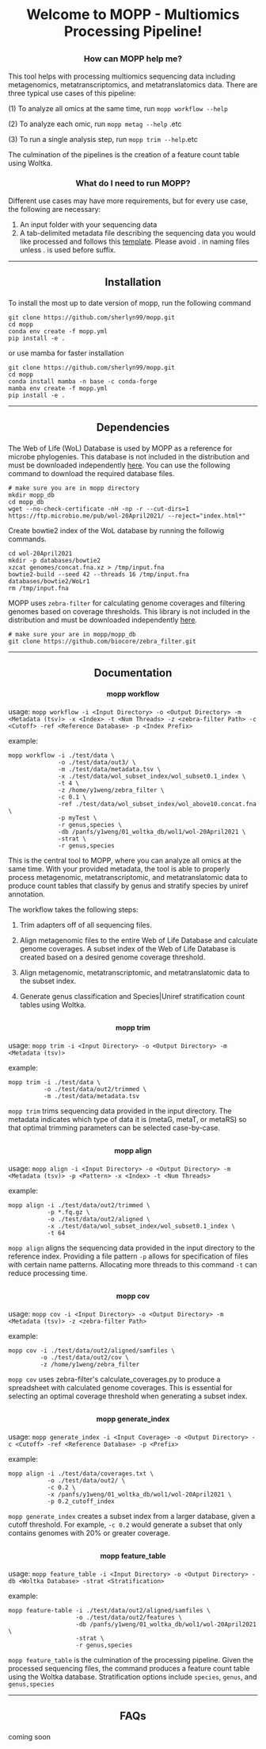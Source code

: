 <h1> <p align ="center"> Welcome to MOPP - Multiomics Processing Pipeline! </p> </h1>

<h3> <p align = "center"> How can MOPP help me? </p> </h3>

This tool helps with processing multiomics sequencing data including metagenomics, 
metatranscriptomics, and metatranslatomics data. There are three typical use 
cases of this pipeline:

(1) To analyze all omics at the same time, run `mopp workflow --help`

(2) To analyze each omic, run `mopp metag --help` .etc

(3) To run a single analysis step, run `mopp trim --help`.etc

The culmination of the pipelines is the creation of a feature count table using Woltka. 

<h3> <p align = "center"> What do I need to run MOPP? </p> </h3>

Different use cases may have more requirements, but for every use case, the following are necessary:
1. An input folder with your sequencing data
2. A tab-delimited metadata file describing the sequencing data you would like processed and follows this [template](https://github.com/sherlyn99/mopp/blob/main/test/data/metadata.tsv). Please avoid . in naming files unless . is used before suffix.


***
<h2> <p align ="center"> Installation </p> </h2>

To install the most up to date version of mopp, run the following command
```
git clone https://github.com/sherlyn99/mopp.git
cd mopp
conda env create -f mopp.yml
pip install -e .
```
or use mamba for faster installation
```
git clone https://github.com/sherlyn99/mopp.git
cd mopp
conda install mamba -n base -c conda-forge
mamba env create -f mopp.yml
pip install -e .
```

***
<h2> <p align ="center"> Dependencies </p> </h2>

The Web of Life (WoL) Database is used by MOPP as a reference for microbe phylogenies. This database is not included in the distribution and must be downloaded independently [here](https://biocore.github.io/wol/download). You can use the following command to download the required database files. 
```
# make sure you are in mopp directory
mkdir mopp_db
cd mopp_db
wget --no-check-certificate -nH -np -r --cut-dirs=1  https://ftp.microbio.me/pub/wol-20April2021/ --reject="index.html*"
```

Create bowtie2 index of the WoL database by running the followig commands.
```
cd wol-20April2021
mkdir -p databases/bowtie2
xzcat genomes/concat.fna.xz > /tmp/input.fna
bowtie2-build --seed 42 --threads 16 /tmp/input.fna databases/bowtie2/WoLr1
rm /tmp/input.fna
```

MOPP uses `zebra-filter` for calculating genome coverages and filtering genomes based on coverage thresholds. This library is not included in the distribution and must be downloaded independently [here](https://github.com/biocore/zebra_filter).
```
# make sure your are in mopp/mopp_db
git clone https://github.com/biocore/zebra_filter.git
```

***

<h2> <p align ="center"> Documentation </p> </h2>

<h4> <p align ="center"> mopp workflow </p> </h4>

usage: `mopp workflow -i <Input Directory> -o <Output Directory> -m <Metadata (tsv)> -x <Index> -t <Num Threads> -z <zebra-filter Path> -c <Cutoff> -ref <Reference Database> -p <Index Prefix>`

example: 
```
mopp workflow -i ./test/data \
              -o ./test/data/out3/ \
              -m ./test/data/metadata.tsv \
              -x ./test/data/wol_subset_index/wol_subset0.1_index \
              -t 4 \
              -z /home/y1weng/zebra_filter \
              -c 0.1 \
              -ref ./test/data/wol_subset_index/wol_above10.concat.fna \
              -p myTest \
              -r genus,species \
              -db /panfs/y1weng/01_woltka_db/wol1/wol-20April2021 \
              -strat \
              -r genus,species
```

This is the central tool to MOPP, where you can analyze all omics at the same time.
With your provided metadata, the tool is able to properly process metagenomic, metatranscriptomic,
and metatranslatomic data to produce count tables that classify by genus and stratify species by
uniref annotation. 

The workflow takes the following steps:

1) Trim adapters off of all sequencing files.

2) Align metagenomic files to the entire Web of Life Database and 
   calculate genome coverages. A subset index of the Web of Life Database
   is created based on a desired genome coverage threshold.
   
4) Align metagenomic, metatranscriptomic, and metatranslatomic data to the subset index.
   
5) Generate genus classification and Species|Uniref stratification count tables using Woltka.

<h2> <p align ="center"> </p> </h2>

<h4> <p align ="center"> mopp trim </p> </h4>

usage: `mopp trim -i <Input Directory> -o <Output Directory> -m <Metadata (tsv)>`

example: 
```
mopp trim -i ./test/data \
          -o ./test/data/out2/trimmed \
          -m ./test/data/metadata.tsv
```

`mopp trim` trims sequencing data provided in the input directory. The metadata indicates which type of data it is (metaG, metaT, or metaRS) so that optimal trimming parameters can be selected case-by-case. 


<h2> <p align ="center"> </p> </h2>

<h4> <p align ="center"> mopp align </p> </h4>

usage: `mopp align -i <Input Directory> -o <Output Directory> -m <Metadata (tsv)> -p <Pattern> -x <Index> -t <Num Threads>`

example:
```
mopp align -i ./test/data/out2/trimmed \
           -p *.fq.gz \
           -o ./test/data/out2/aligned \
           -x ./test/data/wol_subset_index/wol_subset0.1_index \
           -t 64
```

`mopp align` aligns the sequencing data provided in the input directory to the reference index. Providing a file pattern `-p` allows for specification of files with certain name patterns. Allocating more threads to this command `-t` can reduce processing time.

<h2> <p align ="center"> </p> </h2>

<h4> <p align ="center"> mopp cov </p> </h4>

usage: `mopp cov -i <Input Directory> -o <Output Directory> -m <Metadata (tsv)> -z <zebra-filter Path>`

example: 
```
mopp cov -i ./test/data/out2/aligned/samfiles \
         -o ./test/data/out2/cov \
         -z /home/y1weng/zebra_filter
```

`mopp cov` uses zebra-filter's calculate_coverages.py to produce a spreadsheet with calculated genome coverages. This is essential for selecting an optimal coverage threshold when generating a subset index.

<h2> <p align ="center"> </p> </h2>

<h4> <p align ="center"> mopp generate_index </p> </h4>

usage: `mopp generate_index -i <Input Coverage> -o <Output Directory> -c <Cutoff> -ref <Reference Database> -p <Prefix>`

example: 
```
mopp align -i ./test/data/coverages.txt \
           -o ./test/data/out2/ \
           -c 0.2 \
           -x /panfs/y1weng/01_woltka_db/wol1/wol-20April2021 \
           -p 0.2_cutoff_index
```

`mopp generate_index` creates a subset index from a larger database, given a cutoff threshold. For example, `-c 0.2` would generate a subset that only contains genomes with 20% or greater coverage.

<h2> <p align ="center"> </p> </h2>

<h4> <p align ="center"> mopp feature_table </p> </h4>

usage: `mopp feature_table -i <Input Directory> -o <Output Directory> -db <Woltka Database> -strat <Stratification>`

example: 
```
mopp feature-table -i ./test/data/out2/aligned/samfiles \
                   -o ./test/data/out2/features \
                   -db /panfs/y1weng/01_woltka_db/wol1/wol-20April2021 \
                   -strat \
                   -r genus,species
```

`mopp feature_table` is the culmination of the processing pipeline. Given the processed sequencing files, the command produces a feature count table using the Woltka database. Stratification options include `species`, `genus`, and `genus,species`

***
<h2> <p align ="center"> FAQs </p> </h2>
coming soon

